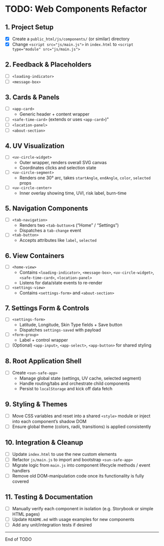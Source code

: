 # TODO: Web Components Refactor

## 1. Project Setup
- [x] Create a `public_html/js/components/` (or similar) directory
- [x] Change `<script src="js/main.js">` in `index.html` to `<script type="module" src="js/main.js">`

## 2. Feedback & Placeholders
- [ ] `<loading-indicator>`
- [ ] `<message-box>`

## 3. Cards & Panels
- [ ] `<app-card>`
  - Generic header + content wrapper
- [ ] `<safe-time-card>` (extends or uses `<app-card>`)"
- [ ] `<location-panel>`
- [ ] `<about-section>`

## 4. UV Visualization
- [ ] `<uv-circle-widget>`
  - Outer wrapper, renders overall SVG canvas
  - Coordinates clicks and selection state
- [ ] `<uv-circle-segment>`
  - Renders one 30° arc, takes `startAngle`, `endAngle`, `color`, `selected` props
- [ ] `<uv-circle-center>`
  - Inner overlay showing time, UVI, risk label, burn-time

## 5. Navigation Components
- [ ] `<tab-navigation>`
  - Renders two `<tab-button>`s (“Home” / “Settings”)
  - Dispatches a `tab-change` event
- [ ] `<tab-button>`
  - Accepts attributes like `label`, `selected`

## 6. View Containers
- [ ] `<home-view>`
  - Contains `<loading-indicator>`, `<message-box>`, `<uv-circle-widget>`, `<safe-time-card>`, `<location-panel>`
  - Listens for data/state events to re-render
- [ ] `<settings-view>`
  - Contains `<settings-form>` and `<about-section>`

## 7. Settings Form & Controls
- [ ] `<settings-form>`
  - Latitude, Longitude, Skin Type fields + Save button
  - Dispatches `settings-saved` with payload
- [ ] `<form-group>`
  - Label + control wrapper
- [ ] (Optional) `<app-input>`, `<app-select>`, `<app-button>` for shared styling

## 8. Root Application Shell
- [ ] Create `<sun-safe-app>`
  - Manage global state (settings, UV cache, selected segment)
  - Handle routing/tabs and orchestrate child components
  - Persist to `localStorage` and kick off data fetch

## 9. Styling & Themes
- [ ] Move CSS variables and reset into a shared `<style>` module or inject into each component’s shadow DOM
- [ ] Ensure global theme (colors, radii, transitions) is applied consistently

## 10. Integration & Cleanup
- [ ] Update `index.html` to use the new custom elements
- [ ] Refactor `js/main.js` to import and bootstrap `<sun-safe-app>`
- [ ] Migrate logic from `main.js` into component lifecycle methods / event handlers
- [ ] Remove old DOM-manipulation code once its functionality is fully covered

## 11. Testing & Documentation
- [ ] Manually verify each component in isolation (e.g. Storybook or simple HTML pages)
- [ ] Update `README.md` with usage examples for new components
- [ ] Add any unit/integration tests if desired

---
End of TODO
